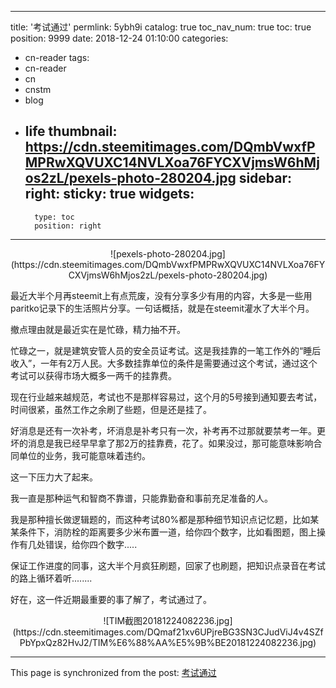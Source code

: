 
---
title: '考试通过'
permlink: 5ybh9i
catalog: true
toc_nav_num: true
toc: true
position: 9999
date: 2018-12-24 01:10:00
categories:
- cn-reader
tags:
- cn-reader
- cn
- cnstm
- blog
- life
thumbnail: https://cdn.steemitimages.com/DQmbVwxfPMPRwXQVUXC14NVLXoa76FYCXVjmsW6hMjos2zL/pexels-photo-280204.jpg
sidebar:
    right:
        sticky: true
widgets:
    -
        type: toc
        position: right
---


<center>![pexels-photo-280204.jpg](https://cdn.steemitimages.com/DQmbVwxfPMPRwXQVUXC14NVLXoa76FYCXVjmsW6hMjos2zL/pexels-photo-280204.jpg)</center>

最近大半个月再steemit上有点荒废，没有分享多少有用的内容，大多是一些用paritko记录下的生活照片分享。一句话概括，就是在steemit灌水了大半个月。

撤点理由就是最近实在是忙碌，精力抽不开。

忙碌之一，就是建筑安管人员的安全员证考试。这是我挂靠的一笔工作外的“睡后收入”，一年有2万人民。大多数挂靠单位的条件是需要通过这个考试，通过这个考试可以获得市场大概多一两千的挂靠费。

现在行业越来越规范，考试也不是那样容易过，这个月的5号接到通知要去考试，时间很紧，虽然工作之余刷了些题，但是还是挂了。

好消息是还有一次补考，坏消息是补考只有一次，补考再不过那就要禁考一年。更坏的消息是我已经早早拿了那2万的挂靠费，花了。如果没过，那可能意味影响合同单位的业务，我可能意味着违约。

这一下压力大了起来。

我一直是那种运气和智商不靠谱，只能靠勤奋和事前充足准备的人。

我是那种擅长做逻辑题的，而这种考试80%都是那种细节知识点记忆题，比如某某条件下，消防栓的距离要多少米布置一道，给你四个数字，比如看图题，图上操作有几处错误，给你四个数字.....

保证工作进度的同事，这大半个月疯狂刷题，回家了也刷题，把知识点录音在考试的路上循环着听........

好在，这一件近期最重要的事了解了，考试通过了。

<center>![TIM截图20181224082236.jpg](https://cdn.steemitimages.com/DQmaf21xv6UPjreBG3SN3CJudViJ4v4SZfPbYpxQz82HvJ2/TIM%E6%88%AA%E5%9B%BE20181224082236.jpg)</center>

- - -

This page is synchronized from the post: [考试通过](https://steemit.com/@yellowbird/5ybh9i)
